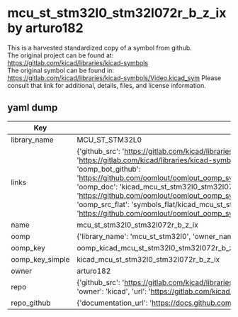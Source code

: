 # mcu_st_stm32l0_stm32l072r_b_z_ix by arturo182  
This is a harvested standardized copy of a symbol from github.  
The original project can be found at:  
https://gitlab.com/kicad/libraries/kicad-symbols  
The original symbol can be found in:
https://gitlab.com/kicad/libraries/kicad-symbols/Video.kicad_sym
Please consult that link for additional, details, files, and license information.  
## yaml dump  
| Key | Value |  
| --- | --- |  
| library_name | MCU_ST_STM32L0 |  
| links | {'github_src': 'https://gitlab.com/kicad/libraries/kicad-symbols/Video.kicad_sym', 'github_src_repo': 'https://gitlab.com/kicad/libraries/kicad-symbols', 'oomp_bot': 'kicad_mcu_st_stm32l0_stm32l072r_b_z_ix/working', 'oomp_bot_github': 'https://github.com/oomlout/oomlout_oomp_symbol_bot/tree/main/kicad_mcu_st_stm32l0_stm32l072r_b_z_ix/working', 'oomp_doc': 'kicad_mcu_st_stm32l0_stm32l072r_b_z_ix/working', 'oomp_doc_github': 'https://github.com/oomlout/oomlout_oomp_symbol_doc/tree/main/kicad_mcu_st_stm32l0_stm32l072r_b_z_ix/working', 'oomp_src_flat': 'symbols_flat/kicad_mcu_st_stm32l0_stm32l072r_b_z_ix/working', 'oomp_src_flat_github': 'https://github.com/oomlout/oomlout_oomp_symbol_src/tree/main/kicad_mcu_st_stm32l0_stm32l072r_b_z_ix/working'} |  
| name | mcu_st_stm32l0_stm32l072r_b_z_ix |  
| oomp | {'library_name': 'mcu_st_stm32l0', 'owner_name': 'kicad', 'symbol_name': 'mcu_st_stm32l0_stm32l072r_b_z_ix'} |  
| oomp_key | oomp_kicad_mcu_st_stm32l0_stm32l072r_b_z_ix |  
| oomp_key_simple | kicad_mcu_st_stm32l0_stm32l072r_b_z_ix |  
| owner | arturo182 |  
| repo | {'github_src': 'https://gitlab.com/kicad/libraries/kicad-symbols/Video.kicad_sym', 'name': 'libraries/kicad-symbols', 'owner': 'kicad', 'url': 'https://gitlab.com/kicad/libraries/kicad-symbols'} |  
| repo_github | {'documentation_url': 'https://docs.github.com/rest/repos/repos#get-a-repository', 'message': 'Not Found'} |  

